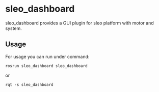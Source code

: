 sleo_dashboard
===========

sleo_dashboard provides a GUI plugin for sleo platform with motor and system.

## Usage

For usage you can run under command:
```
rosrun sleo_dashboard sleo_dashboard
```
or
```
rqt -s sleo_dashboard
```
